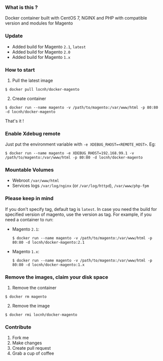 ### What is this ?
Docker container built with CentOS 7, NGINX and PHP with compatible version and modules for Magento

### Update
- Added build for Magento `2.1`, `latest`
- Added build for Magento `2.0`
- Added build for Magento `1.x`

### How to start
1. Pull the latest image
  ```
  $ docker pull locnh/docker-magento
  ```
2. Create container
  ```
  $ docker run --name magento -v /path/to/magento:/var/www/html -p 80:80 -d locnh/docker-magento
  ```
That's it !

### Enable Xdebug remote
Just put the environment variable with `-e XDEBUG_RHOST=<REMOTE_HOST>`. Eg:
  ```
  $ docker run --name magento -e XDEBUG_RHOST=192.168.99.1 -v /path/to/magento:/var/www/html -p 80:80 -d locnh/docker-magento
  ```

### Mountable Volumes
- Webroot `/var/www/html`
- Services logs `/var/log/nginx` (or `/var/log/httpd`), `/var/www/php-fpm`

### Please keep in mind
If you don't specify tag, default tag is `latest`. In case you need the build for specified version of magento, use the version as tag. For example, if you need a container to run:
- Magento `2.1`:
  ```
  $ docker run --name magento -v /path/to/magento:/var/www/html -p 80:80 -d locnh/docker-magento:2.1
  ```
- Magento `1.x`:
  ```
  $ docker run --name magento -v /path/to/magento:/var/www/html -p 80:80 -d locnh/docker-magento:1.x
  ```

### Remove the images, claim your disk space
1. Remove the container
  ```
  $ docker rm magento
  ```
2. Remove the image
  ```
  $ docker rmi locnh/docker-magento
  ```

### Contribute
1. Fork me
2. Make changes
3. Create pull request
4. Grab a cup of coffee
